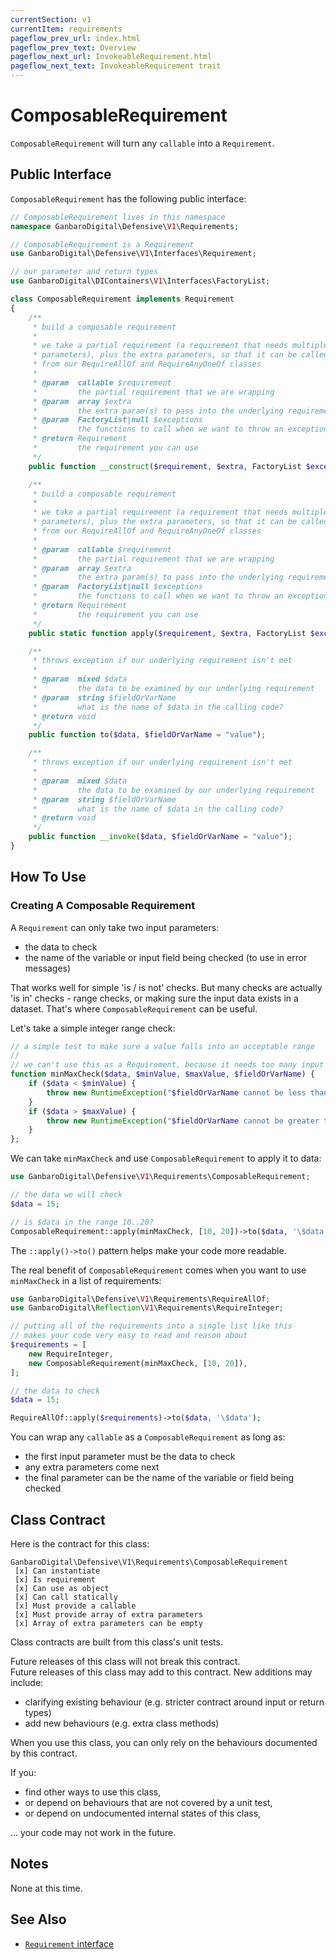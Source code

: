 ```yaml
---
currentSection: v1
currentItem: requirements
pageflow_prev_url: index.html
pageflow_prev_text: Overview
pageflow_next_url: InvokeableRequirement.html
pageflow_next_text: InvokeableRequirement trait
---
```

# ComposableRequirement

`ComposableRequirement` will turn any `callable` into a `Requirement`.

## Public Interface

`ComposableRequirement` has the following public interface:

```php
// ComposableRequirement lives in this namespace
namespace GanbaroDigital\Defensive\V1\Requirements;

// ComposableRequirement is a Requirement
use GanbaroDigital\Defensive\V1\Interfaces\Requirement;

// our parameter and return types
use GanbaroDigital\DIContainers\V1\Interfaces\FactoryList;

class ComposableRequirement implements Requirement
{
    /**
     * build a composable requirement
     *
     * we take a partial requirement (a requirement that needs multiple
     * parameters), plus the extra parameters, so that it can be called
     * from our RequireAllOf and RequireAnyOneOf classes
     *
     * @param  callable $requirement
     *         the partial requirement that we are wrapping
     * @param  array $extra
     *         the extra param(s) to pass into the underlying requirement
     * @param  FactoryList|null $exceptions
     *         the functions to call when we want to throw an exception
     * @return Requirement
     *         the requirement you can use
     */
    public function __construct($requirement, $extra, FactoryList $exceptions = null);

    /**
     * build a composable requirement
     *
     * we take a partial requirement (a requirement that needs multiple
     * parameters), plus the extra parameters, so that it can be called
     * from our RequireAllOf and RequireAnyOneOf classes
     *
     * @param  callable $requirement
     *         the partial requirement that we are wrapping
     * @param  array $extra
     *         the extra param(s) to pass into the underlying requirement
     * @param  FactoryList|null $exceptions
     *         the functions to call when we want to throw an exception
     * @return Requirement
     *         the requirement you can use
     */
    public static function apply($requirement, $extra, FactoryList $exceptions = null);

    /**
     * throws exception if our underlying requirement isn't met
     *
     * @param  mixed $data
     *         the data to be examined by our underlying requirement
     * @param  string $fieldOrVarName
     *         what is the name of $data in the calling code?
     * @return void
     */
    public function to($data, $fieldOrVarName = "value");

    /**
     * throws exception if our underlying requirement isn't met
     *
     * @param  mixed $data
     *         the data to be examined by our underlying requirement
     * @param  string $fieldOrVarName
     *         what is the name of $data in the calling code?
     * @return void
     */
    public function __invoke($data, $fieldOrVarName = "value");
}
```

## How To Use

### Creating A Composable Requirement

A `Requirement` can only take two input parameters:

* the data to check
* the name of the variable or input field being checked (to use in error messages)

That works well for simple 'is / is not' checks. But many checks are actually 'is in' checks - range checks, or making sure the input data exists in a dataset. That's where `ComposableRequirement` can be useful.

Let's take a simple integer range check:

```php
// a simple test to make sure a value falls into an acceptable range
//
// we can't use this as a Requirement, because it needs too many input params
function minMaxCheck($data, $minValue, $maxValue, $fieldOrVarName) {
    if ($data < $minValue) {
        throw new RuntimeException("$fieldOrVarName cannot be less than $minValue");
    }
    if ($data > $maxValue) {
        throw new RuntimeException("$fieldOrVarName cannot be greater than $maxValue");
    }
};
```

We can take `minMaxCheck` and use `ComposableRequirement` to apply it to data:

```php
use GanbaroDigital\Defensive\V1\Requirements\ComposableRequirement;

// the data we will check
$data = 15;

// is $data in the range 10..20?
ComposableRequirement::apply(minMaxCheck, [10, 20])->to($data, '\$data');
```

The `::apply()->to()` pattern helps make your code more readable.

The real benefit of `ComposableRequirement` comes when you want to use `minMaxCheck` in a list of requirements:

```php
use GanbaroDigital\Defensive\V1\Requirements\RequireAllOf;
use GanbaroDigital\Reflection\V1\Requirements\RequireInteger;

// putting all of the requirements into a single list like this
// makes your code very easy to read and reason about
$requirements = [
    new RequireInteger,
    new ComposableRequirement(minMaxCheck, [10, 20]),
];

// the data to check
$data = 15;

RequireAllOf::apply($requirements)->to($data, '\$data');
```

You can wrap any `callable` as a `ComposableRequirement` as long as:

* the first input parameter must be the data to check
* any extra parameters come next
* the final parameter can be the name of the variable or field being checked

## Class Contract

Here is the contract for this class:

    GanbaroDigital\Defensive\V1\Requirements\ComposableRequirement
     [x] Can instantiate
     [x] Is requirement
     [x] Can use as object
     [x] Can call statically
     [x] Must provide a callable
     [x] Must provide array of extra parameters
     [x] Array of extra parameters can be empty

Class contracts are built from this class's unit tests.

<div class="callout success">
Future releases of this class will not break this contract.
</div>

<div class="callout info" markdown="1">
Future releases of this class may add to this contract. New additions may include:

* clarifying existing behaviour (e.g. stricter contract around input or return types)
* add new behaviours (e.g. extra class methods)
</div>

<div class="callout warning" markdown="1">
When you use this class, you can only rely on the behaviours documented by this contract.

If you:

* find other ways to use this class,
* or depend on behaviours that are not covered by a unit test,
* or depend on undocumented internal states of this class,

... your code may not work in the future.
</div>

## Notes

None at this time.

## See Also

* [`Requirement` interface](Requirement.html)
